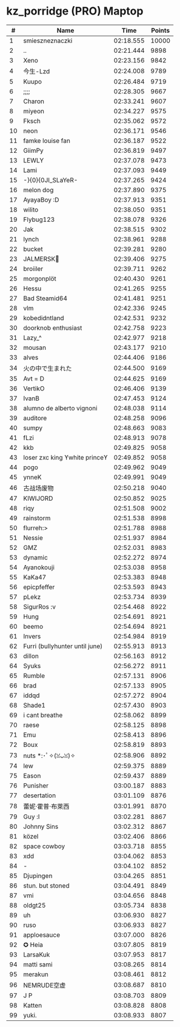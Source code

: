 # kz_porridge (PRO) Maptop

|  # | Name | Time | Points |
|-------------- | -------------- | -------------- | -------------- | 
| 1 | smieszneznaczki | 02:18.555 | 10000 | 
| 2 | .. | 02:21.444 | 9898 | 
| 3 | Xeno | 02:23.156 | 9842 | 
| 4 | 今生-Lzd | 02:24.008 | 9789 | 
| 5 | Kuupo | 02:26.484 | 9719 | 
| 6 | ;;;; | 02:28.305 | 9667 | 
| 7 | Charon | 02:33.241 | 9607 | 
| 8 | miyeon | 02:34.227 | 9575 | 
| 9 | Fksch | 02:35.062 | 9572 | 
| 10 | neon | 02:36.171 | 9546 | 
| 11 | famke louise fan | 02:36.187 | 9522 | 
| 12 | GiimPy | 02:36.819 | 9497 | 
| 13 | LEWLY | 02:37.078 | 9473 | 
| 14 | Lami | 02:37.093 | 9449 | 
| 15 | -}{0}{0JI_SLaYeR- | 02:37.265 | 9424 | 
| 16 | melon dog | 02:37.890 | 9375 | 
| 17 | AyayaBoy :D | 02:37.913 | 9351 | 
| 18 | wilito | 02:38.050 | 9351 | 
| 19 | Flybug123 | 02:38.078 | 9326 | 
| 20 | Jak | 02:38.515 | 9302 | 
| 21 | lynch | 02:38.961 | 9288 | 
| 22 | bucket | 02:39.281 | 9280 | 
| 23 | JALMERSK👀 | 02:39.406 | 9275 | 
| 24 | broiiler | 02:39.711 | 9262 | 
| 25 | morgonplöt | 02:40.430 | 9261 | 
| 26 | Hessu | 02:41.265 | 9255 | 
| 27 | Bad Steamid64 | 02:41.481 | 9251 | 
| 28 | vlm | 02:42.336 | 9245 | 
| 29 | kobedidntland | 02:42.531 | 9232 | 
| 30 | doorknob enthusiast | 02:42.758 | 9223 | 
| 31 | Lazy_^ | 02:42.977 | 9218 | 
| 32 | mousan | 02:43.177 | 9210 | 
| 33 | alves | 02:44.406 | 9186 | 
| 34 | 火の中で生まれた | 02:44.500 | 9169 | 
| 35 | Avt = D | 02:44.625 | 9169 | 
| 36 | VertikO | 02:46.406 | 9139 | 
| 37 | IvanB | 02:47.453 | 9124 | 
| 38 | alumno de alberto vignoni | 02:48.038 | 9114 | 
| 39 | auditore | 02:48.258 | 9096 | 
| 40 | sumpy | 02:48.663 | 9083 | 
| 41 | fLzi | 02:48.913 | 9078 | 
| 42 | kkb | 02:49.825 | 9058 | 
| 43 | loser zxc king ϒwhite princeϒ | 02:49.852 | 9058 | 
| 44 | pogo | 02:49.962 | 9049 | 
| 45 | ynneK | 02:49.991 | 9049 | 
| 46 | 古战场废物 | 02:50.218 | 9040 | 
| 47 | KIWIJORD | 02:50.852 | 9025 | 
| 48 | riqy | 02:51.508 | 9002 | 
| 49 | rainstorm | 02:51.538 | 8998 | 
| 50 | flurreh:> | 02:51.788 | 8988 | 
| 51 | Nessie | 02:51.937 | 8984 | 
| 52 | GMZ | 02:52.031 | 8983 | 
| 53 | dynamic | 02:52.272 | 8974 | 
| 54 | Ayanokouji | 02:53.038 | 8958 | 
| 55 | KaKa47 | 02:53.383 | 8948 | 
| 56 | epicpfeffer | 02:53.593 | 8943 | 
| 57 | pLekz | 02:53.734 | 8939 | 
| 58 | SigurRos :v | 02:54.468 | 8922 | 
| 59 | Hung | 02:54.691 | 8921 | 
| 60 | beemo | 02:54.694 | 8921 | 
| 61 | Invers | 02:54.984 | 8919 | 
| 62 | Furri (bullyhunter until june) | 02:55.913 | 8913 | 
| 63 | dillon | 02:56.163 | 8912 | 
| 64 | Syuks | 02:56.272 | 8911 | 
| 65 | Rumble | 02:57.131 | 8906 | 
| 66 | brad | 02:57.133 | 8905 | 
| 67 | iddqd | 02:57.272 | 8904 | 
| 68 | Shade1 | 02:57.430 | 8903 | 
| 69 | i cant breathe | 02:58.062 | 8899 | 
| 70 | raese | 02:58.125 | 8898 | 
| 71 | Emu | 02:58.413 | 8896 | 
| 72 | Boux | 02:58.819 | 8893 | 
| 73 | nuts *:･ﾟ✧(ꈍᴗꈍ)✧ | 02:58.906 | 8892 | 
| 74 | lew | 02:59.375 | 8889 | 
| 75 | Eason | 02:59.437 | 8889 | 
| 76 | Punisher | 03:00.187 | 8883 | 
| 77 | desertation | 03:01.109 | 8876 | 
| 78 | 蕾妮·霍普·布萊西 | 03:01.991 | 8870 | 
| 79 | Guy :l | 03:02.281 | 8867 | 
| 80 | Johnny Sins | 03:02.312 | 8867 | 
| 81 | közel | 03:02.406 | 8866 | 
| 82 | space cowboy | 03:03.718 | 8855 | 
| 83 | xdd | 03:04.062 | 8853 | 
| 84 | - | 03:04.102 | 8852 | 
| 85 | Djupingen | 03:04.265 | 8851 | 
| 86 | stun. but stoned | 03:04.491 | 8849 | 
| 87 | vmi | 03:04.656 | 8848 | 
| 88 | oldgt25 | 03:05.734 | 8838 | 
| 89 | uh | 03:06.930 | 8827 | 
| 90 | ruso | 03:06.933 | 8827 | 
| 91 | apploesauce | 03:07.000 | 8826 | 
| 92 | ✪ Heia | 03:07.805 | 8819 | 
| 93 | LarsaKuk | 03:07.953 | 8817 | 
| 94 | matti sami | 03:08.265 | 8814 | 
| 95 | merakun | 03:08.461 | 8812 | 
| 96 | NEMRUDE空虚 | 03:08.687 | 8810 | 
| 97 | J P | 03:08.703 | 8809 | 
| 98 | Katten | 03:08.828 | 8808 | 
| 99 | yuki. | 03:08.933 | 8807 | 


